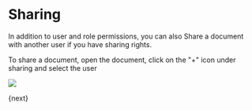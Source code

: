 # Sharing

In addition to user and role permissions, you can also Share a document with another user if you have sharing rights.

To share a document, open the document, click on the "+" icon under sharing and select the user

<img class="screenshot" src="assets/img/setup/users/share.gif">

{next}
